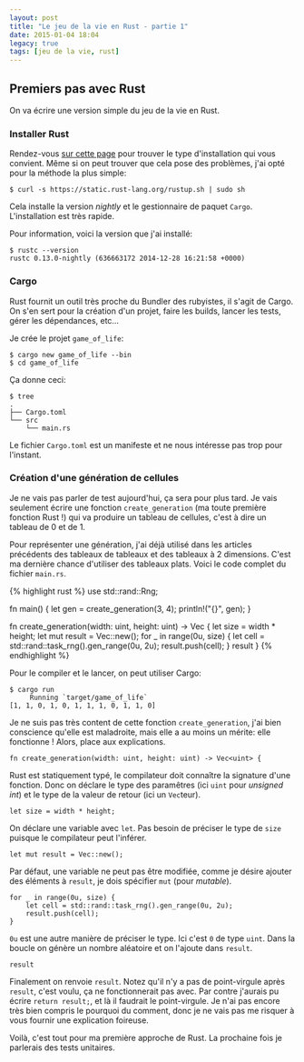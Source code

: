 ```yaml
---
layout: post
title: "Le jeu de la vie en Rust - partie 1"
date: 2015-01-04 18:04
legacy: true
tags: [jeu de la vie, rust]
---
```




Premiers pas avec Rust
----------------------

On va écrire une version simple du jeu de la vie en Rust.

### Installer Rust

Rendez-vous [sur cette page](http://www.rust-lang.org/install.html) pour trouver
le type d'installation qui vous convient. Même si on peut trouver que cela pose
des problèmes, j'ai opté pour la méthode la plus simple:

    $ curl -s https://static.rust-lang.org/rustup.sh | sudo sh

Cela installe la version *nightly* et le gestionnaire de paquet `Cargo`.
L'installation est très rapide.

Pour information, voici la version que j'ai installé:

    $ rustc --version
    rustc 0.13.0-nightly (636663172 2014-12-28 16:21:58 +0000)

<!-- more -->

### Cargo

Rust fournit un outil très proche du Bundler des rubyistes, il s'agit
de Cargo. On s'en sert pour la création d'un projet, faire les builds,
lancer les tests, gérer les dépendances, etc…

Je crée le projet `game_of_life`:

    $ cargo new game_of_life --bin
    $ cd game_of_life

Ça donne ceci:

    $ tree
    .
    ├── Cargo.toml
    └── src
        └── main.rs

Le fichier `Cargo.toml` est un manifeste et ne nous intéresse pas trop pour
l'instant.

### Création d'une génération de cellules

Je ne vais pas parler de test aujourd'hui, ça sera pour plus tard. Je vais seulement écrire une
fonction `create_generation` (ma toute première fonction Rust !) qui va produire un tableau de
cellules, c'est à dire un tableau de 0 et de 1.

Pour représenter une génération, j'ai déjà utilisé dans les articles précédents des tableaux de
tableaux et des tableaux à 2 dimensions. C'est ma dernière chance d'utiliser des tableaux plats.
Voici le code complet du fichier `main.rs`.

{% highlight rust %}
use std::rand::Rng;

fn main() {
    let gen = create_generation(3, 4);
    println!("{}", gen);
}

fn create_generation(width: uint, height: uint) -> Vec<uint> {
    let size = width * height;
    let mut result = Vec::new();
    for _ in range(0u, size) {
        let cell = std::rand::task_rng().gen_range(0u, 2u);
        result.push(cell);
    }
    result
}
{% endhighlight %}

Pour le compiler et le lancer, on peut utiliser Cargo:

    $ cargo run
         Running `target/game_of_life`
    [1, 1, 0, 1, 0, 1, 1, 1, 0, 1, 1, 0]

Je ne suis pas très content de cette fonction `create_generation`, j'ai bien
conscience qu'elle est maladroite, mais elle a
au moins un mérite: elle fonctionne ! Alors, place aux explications.

    fn create_generation(width: uint, height: uint) -> Vec<uint> {

Rust est statiquement typé, le compilateur doit connaître la signature d'une
fonction. Donc on déclare le type des paramêtres (ici `uint` pour *unsigned int*)
et le type de la valeur de retour (ici un `Vec`teur).

    let size = width * height;

On déclare une variable avec `let`. Pas besoin de préciser le type de `size`
puisque le compilateur peut l'inférer.

    let mut result = Vec::new();

Par défaut, une variable ne peut pas être modifiée, comme je désire ajouter des
éléments à `result`, je dois spécifier `mut` (pour *mutable*).

    for _ in range(0u, size) {
        let cell = std::rand::task_rng().gen_range(0u, 2u);
        result.push(cell);
    }

`0u` est une autre manière de préciser le type. Ici c'est `0` de type `uint`.
Dans la boucle on génère un nombre aléatoire et on l'ajoute dans `result`.

    result

Finalement on renvoie `result`. Notez qu'il n'y a pas de point-virgule après
`result`, c'est voulu, ça ne fonctionnerait pas avec. Par contre j'aurais pu
écrire `return result;`, et là il faudrait le point-virgule. Je n'ai pas encore
très bien compris le pourquoi du comment, donc je ne vais pas me risquer à vous
fournir une explication foireuse.

Voilà, c'est tout pour ma première approche de Rust. La prochaine fois je
parlerais des tests unitaires.




